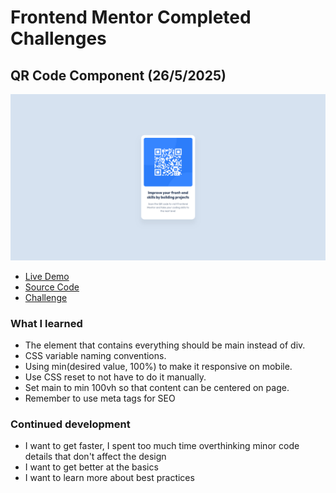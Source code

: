 # Frontend Mentor Completed Challenges

## QR Code Component (26/5/2025)
[![QR Code Component preview](./qr-code-component/preview.png)](https://mihaelshneyderis.github.io/frontend-mentor-challenges/qr-code-component/code/)

- [Live Demo](https://mihaelshneyderis.github.io/frontend-mentor-challenges/qr-code-component/code/)
- [Source Code](https://github.com/mihaelshneyderis/frontend-mentor-challenges/tree/main/qr-code-component)
- [Challenge](https://www.frontendmentor.io/challenges/qr-code-component-iux_sIO_H)

### What I learned
- The element that contains everything should be main instead of div.
- CSS variable naming conventions.
- Using min(desired value, 100%) to make it responsive on mobile.
- Use CSS reset to not have to do it manually.
- Set main to min 100vh so that content can be centered on page.
- Remember to use meta tags for SEO
### Continued development
- I want to get faster, I spent too much time overthinking minor code details that don't affect the design
- I want to get better at the basics
- I want to learn more about best practices

<!--
---
## Challenge Name (Date)
[![Challenge preview](./challenge-folder/preview.png)](https://mihaelshneyderis.github.io/frontend-mentor-challenges/challenge-folder/code/)
- [Live Demo](https://mihaelshneyderis.github.io/frontend-mentor-challenges/challenge-folder/code/)
- [Source Code](https://github.com/mihaelshneyderis/frontend-mentor-challenges/tree/main/challenge-folder)
### What I learned
-
### Continued development
-
-->
